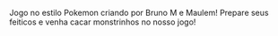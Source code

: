 Jogo no estilo Pokemon criando por Bruno M e Maulem!
Prepare seus feiticos e venha cacar monstrinhos no nosso jogo!

